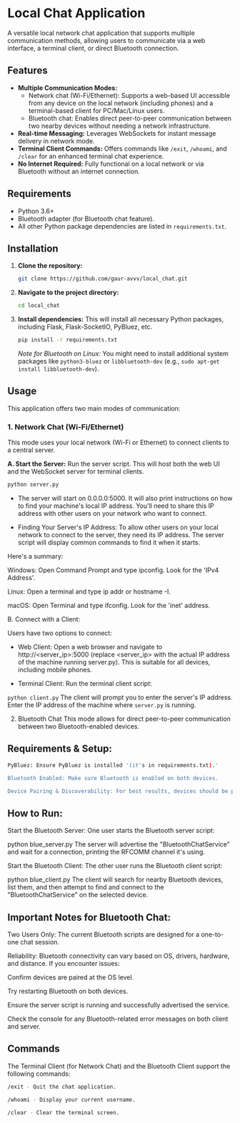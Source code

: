 # Local Chat Application

A versatile local network chat application that supports multiple communication methods, allowing users to communicate via a web interface, a terminal client, or direct Bluetooth connection.

## Features

-   **Multiple Communication Modes:**
    -   Network chat (Wi-Fi/Ethernet): Supports a web-based UI accessible from any device on the local network (including phones) and a terminal-based client for PC/Mac/Linux users.
    -   Bluetooth chat: Enables direct peer-to-peer communication between two nearby devices without needing a network infrastructure.
-   **Real-time Messaging:** Leverages WebSockets for instant message delivery in network mode.
-   **Terminal Client Commands:** Offers commands like `/exit`, `/whoami`, and `/clear` for an enhanced terminal chat experience.
-   **No Internet Required:** Fully functional on a local network or via Bluetooth without an internet connection.

## Requirements

-   Python 3.6+
-   Bluetooth adapter (for Bluetooth chat feature).
-   All other Python package dependencies are listed in `requirements.txt`.

## Installation

1.  **Clone the repository:**
    ```bash
    git clone https://github.com/gaur-avvv/local_chat.git
    ```
2.  **Navigate to the project directory:**
    ```bash
    cd local_chat
    ```
3.  **Install dependencies:**
    This will install all necessary Python packages, including Flask, Flask-SocketIO, PyBluez, etc.
    ```bash
    pip install -r requirements.txt
    ```
    *Note for Bluetooth on Linux:* You might need to install additional system packages like `python3-bluez` or `libbluetooth-dev` (e.g., `sudo apt-get install libbluetooth-dev`).

## Usage

This application offers two main modes of communication:

### 1. Network Chat (Wi-Fi/Ethernet)

This mode uses your local network (Wi-Fi or Ethernet) to connect clients to a central server.

**A. Start the Server:**
Run the server script. This will host both the web UI and the WebSocket server for terminal clients.
```bash
python server.py
```

- The server will start on 0.0.0.0:5000. It will also print instructions on how to find your machine's local IP address. You'll need to share this IP address with other users on your network who want to connect.

- Finding Your Server's IP Address: To allow other users on your local network to connect to the server, they need its IP address. The server script will display common commands to find it when it starts.

Here's a summary:

Windows: Open Command Prompt and type ipconfig. Look for the 'IPv4 Address'.

Linux: Open a terminal and type ip addr or hostname -I.

macOS: Open Terminal and type ifconfig. Look for the 'inet' address.

B. Connect with a Client:

Users have two options to connect:

- Web Client: Open a web browser and navigate to http://<server_ip>:5000 (replace <server_ip> with the actual IP address of the machine running server.py). This is suitable for all devices, including mobile phones.

- Terminal Client: Run the terminal client script:

```python client.py```
The client will prompt you to enter the server's IP address. Enter the IP address of the machine where ```server.py``` is running.

2. Bluetooth Chat
This mode allows for direct peer-to-peer communication between two Bluetooth-enabled devices.


## Requirements & Setup:

```bash
PyBluez: Ensure PyBluez is installed '(it's in requirements.txt).'

Bluetooth Enabled: Make sure Bluetooth is enabled on both devices.

Device Pairing & Discoverability: For best results, devices should be paired at the operating system level before attempting to connect via the application. Ensure your device is discoverable by other Bluetooth devices.
```

## How to Run:

Start the Bluetooth Server: One user starts the Bluetooth server script:

python blue_server.py
The server will advertise the "BluetoothChatService" and wait for a connection, printing the RFCOMM channel it's using.

Start the Bluetooth Client: The other user runs the Bluetooth client script:

python blue_client.py
The client will search for nearby Bluetooth devices, list them, and then attempt to find and connect to the "BluetoothChatService" on the selected device.

## Important Notes for Bluetooth Chat:

Two Users Only: The current Bluetooth scripts are designed for a one-to-one chat session.

Reliability: Bluetooth connectivity can vary based on OS, drivers, hardware, and distance. If you encounter issues:

Confirm devices are paired at the OS level.

Try restarting Bluetooth on both devices.

Ensure the server script is running and successfully advertised the service.

Check the console for any Bluetooth-related error messages on both client and server.

## Commands
The Terminal Client (for Network Chat) and the Bluetooth Client support the following commands:
```bash
/exit - Quit the chat application.

/whoami - Display your current username.

/clear - Clear the terminal screen.
